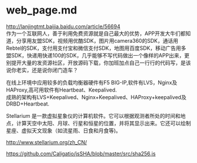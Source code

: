 
# web_page.md    

http://lanjingtmt.baijia.baidu.com/article/56694  
作为一个互联网人，善于利用免费资源就是自己最大的优势，APP开发大牛们都知道，分享用友盟SDK，视频用优酷SDK，图片用camera360的SDK，通话用Rebtel的SDK，支付用支付宝和微信支付SDK，地图用百度SDK，移动广告用多盟SDK，快递用快递100的SDK，几乎能够不写代码做出一个像样的APP出来，更别提开大量的发资源社区，开放源码下载，你加班加点自己一行行的代码写，是该说你老实，还是说你闭门造车？

 
 
  
 
 在线上环境中应用较多的负载均衡器硬件有F5 BIG-IP,软件有LVS，Nginx及HAProxy,高可用软件有Heartbeat、Keepalived.  
成熟的架构有LVS+Keepalived、Nginx+Keepalived、HAProxy+keepalived及DRBD+Heartbeat.  


Stellarium   是一款虚拟星象仪的计算机软件。它可以根据观测者所处的时间和地点，计算天空中太阳、月球、行星和恒星的位置，并将其显示出来。它还可以绘制星座、虚拟天文现象（如流星雨、日食和月食等)。  

http://www.stellarium.org/zh_CN/   


https://github.com/Caligatio/jsSHA/blob/master/src/sha256.js  









 
 
 
 